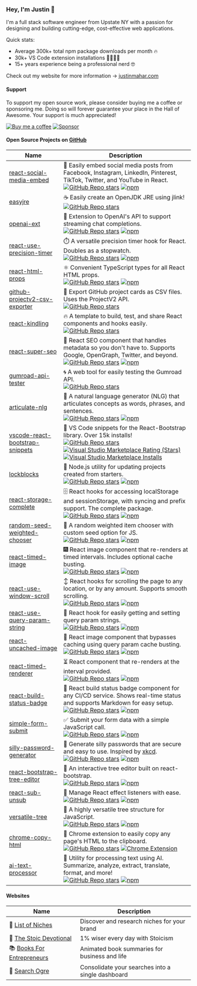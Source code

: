 ### Hey, I'm Justin 👋

I'm a full stack software engineer from Upstate NY with a passion for designing and building cutting-edge, cost-effective web applications. 

Quick stats:
- Average 300k+ total npm package downloads per month 🔥
- 30k+ VS Code extension installations 👨‍💻👩‍💻
- 15+ years experience being a professional nerd 🤓

Check out my website for more information → [justinmahar.com](https://justinmahar.com/)

#### Support

To support my open source work, please consider buying me a coffee or sponsoring me. Doing so will forever guarantee your place in the Hall of Awesome. Your support is much appreciated!

<a href="https://ko-fi.com/justinmahar"><img src="https://img.shields.io/static/v1?label=Buy%20me%20a%20coffee&message=%E2%9D%A4&logo=KoFi&color=%23fe8e86" alt="Buy me a coffee" /></a>&nbsp;<a href="https://github.com/sponsors/justinmahar" target="_blank" rel="noopener noreferrer"><img src="https://img.shields.io/static/v1?label=Sponsor&message=%E2%9D%A4&logo=GitHub&color=%23fe8e86" alt="Sponsor"/></a>

#### Open Source Projects on [GitHub](https://github.com/justinmahar/)

| Name                                                                                                                        | Description                                                                                                                                                                                                                                                                                                                                                                                                                                                                                                                                                                                                                                                                                                                                |
| --------------------------------------------------------------------------------------------------------------------------- | ------------------------------------------------------------------------------------------------------------------------------------------------------------------------------------------------------------------------------------------------------------------------------------------------------------------------------------------------------------------------------------------------------------------------------------------------------------------------------------------------------------------------------------------------------------------------------------------------------------------------------------------------------------------------------------------------------------------------------------------ |
| [react-social-media-embed](https://github.com/justinmahar/react-social-media-embed)                                         | 📰 Easily embed social media posts from Facebook, Instagram, LinkedIn, Pinterest, TikTok, Twitter, and YouTube in React.<br/>[![GitHub Repo stars](https://img.shields.io/github/stars/justinmahar/react-social-media-embed?style=social)](https://github.com/justinmahar/react-social-media-embed/stargazers) [![npm](https://img.shields.io/npm/dm/react-social-media-embed)](https://npmjs.com/package/react-social-media-embed)                                                                                                                                                                                                                                                                                                         |
| [easyjre](https://github.com/justinmahar/easyjre)                                                                           | ☕ Easily create an OpenJDK JRE using jlink!<br/>[![GitHub Repo stars](https://img.shields.io/github/stars/justinmahar/easyjre?style=social)](https://github.com/justinmahar/easyjre/stargazers)                                                                                                                                                                                                                                                                                                                                                                                                                                                                                                                                            |
| [openai-ext](https://github.com/justinmahar/openai-ext)                                                                     | 🤖 Extension to OpenAI's API to support streaming chat completions.<br/>[![GitHub Repo stars](https://img.shields.io/github/stars/justinmahar/openai-ext?style=social)](https://github.com/justinmahar/openai-ext/stargazers) [![npm](https://img.shields.io/npm/dm/openai-ext)](https://npmjs.com/package/openai-ext)                                                                                                                                                                                                                                                                                                                                                                                                                      |
| [react-use-precision-timer](https://github.com/justinmahar/react-use-precision-timer)                                       | ⏱️ A versatile precision timer hook for React. Doubles as a stopwatch.<br/>[![GitHub Repo stars](https://img.shields.io/github/stars/justinmahar/react-use-precision-timer?style=social)](https://github.com/justinmahar/react-use-precision-timer/stargazers) [![npm](https://img.shields.io/npm/dm/react-use-precision-timer)](https://npmjs.com/package/react-use-precision-timer)                                                                                                                                                                                                                                                                                                                                                       |
| [react-html-props](https://github.com/justinmahar/react-html-props)                                                         | ⚛️ Convenient TypeScript types for all React HTML props.<br/>[![GitHub Repo stars](https://img.shields.io/github/stars/justinmahar/react-html-props?style=social)](https://github.com/justinmahar/react-html-props/stargazers) [![npm](https://img.shields.io/npm/dm/react-html-props)](https://npmjs.com/package/react-html-props)                                                                                                                                                                                                                                                                                                                                                                                                         |
| [github-projectv2-csv-exporter](https://github.com/justinmahar/github-projectv2-csv-exporter)                               | 📂 Export GitHub project cards as CSV files. Uses the ProjectV2 API.<br/>[![GitHub Repo stars](https://img.shields.io/github/stars/justinmahar/github-projectv2-csv-exporter?style=social)](https://github.com/justinmahar/github-projectv2-csv-exporter/stargazers)                                                                                                                                                                                                                                                                                                                                                                                                                                                                        |
| [react-kindling](https://github.com/justinmahar/react-kindling)                                                             | 🔥 A template to build, test, and share React components and hooks easily.<br/>[![GitHub Repo stars](https://img.shields.io/github/stars/justinmahar/react-kindling?style=social)](https://github.com/justinmahar/react-kindling/stargazers)                                                                                                                                                                                                                                                                                                                                                                                                                                                                                                |
| [react-super-seo](https://github.com/justinmahar/react-super-seo)                                                           | 🔱 React SEO component that handles metadata so you don't have to. Supports Google, OpenGraph, Twitter, and beyond.<br/>[![GitHub Repo stars](https://img.shields.io/github/stars/justinmahar/react-super-seo?style=social)](https://github.com/justinmahar/react-super-seo/stargazers) [![npm](https://img.shields.io/npm/dm/react-super-seo)](https://npmjs.com/package/react-super-seo)                                                                                                                                                                                                                                                                                                                                                  |
| [gumroad-api-tester](https://github.com/justinmahar/gumroad-api-tester)                                                     | 🌀 A web tool for easily testing the Gumroad API.<br/>[![GitHub Repo stars](https://img.shields.io/github/stars/justinmahar/gumroad-api-tester?style=social)](https://github.com/justinmahar/gumroad-api-tester/stargazers)                                                                                                                                                                                                                                                                                                                                                                                                                                                                                                                 |
| [articulate-nlg](https://github.com/justinmahar/articulate-nlg)                                                             | 💬 A natural language generator (NLG) that articulates concepts as words, phrases, and sentences.<br/>[![GitHub Repo stars](https://img.shields.io/github/stars/justinmahar/articulate-nlg?style=social)](https://github.com/justinmahar/articulate-nlg/stargazers) [![npm](https://img.shields.io/npm/dm/articulate-nlg)](https://npmjs.com/package/articulate-nlg)                                                                                                                                                                                                                                                                                                                                                                        |
| [vscode-react-bootstrap-snippets](https://marketplace.visualstudio.com/items?itemName=justinmahar.react-bootstrap-snippets) | 📝 VS Code snippets for the React-Bootstrap library. Over 15k installs!<br/>[![GitHub Repo stars](https://img.shields.io/github/stars/justinmahar/vscode-react-bootstrap-snippets?style=social)](https://github.com/justinmahar/vscode-react-bootstrap-snippets/stargazers) [![Visual Studio Marketplace Rating (Stars)](https://img.shields.io/visual-studio-marketplace/stars/justinmahar.react-bootstrap-snippets)](https://marketplace.visualstudio.com/items?itemName=justinmahar.react-bootstrap-snippets) [![Visual Studio Marketplace Installs](https://img.shields.io/visual-studio-marketplace/i/justinmahar.react-bootstrap-snippets)](https://marketplace.visualstudio.com/items?itemName=justinmahar.react-bootstrap-snippets) |
| [lockblocks](https://github.com/justinmahar/lockblocks)                                                                     | 🔄 Node.js utility for updating projects created from starters.<br/>[![GitHub Repo stars](https://img.shields.io/github/stars/justinmahar/lockblocks?style=social)](https://github.com/justinmahar/lockblocks/stargazers) [![npm](https://img.shields.io/npm/dm/lockblocks)](https://npmjs.com/package/lockblocks)                                                                                                                                                                                                                                                                                                                                                                                                                          |
| [react-storage-complete](https://github.com/justinmahar/react-storage-complete)                                             | 🗄️ React hooks for accessing localStorage and sessionStorage, with syncing and prefix support. The complete package.<br/>[![GitHub Repo stars](https://img.shields.io/github/stars/justinmahar/react-storage-complete?style=social)](https://github.com/justinmahar/react-storage-complete/stargazers) [![npm](https://img.shields.io/npm/dm/react-storage-complete)](https://npmjs.com/package/react-storage-complete)                                                                                                                                                                                                                                                                                                                     |
| [random-seed-weighted-chooser](https://github.com/justinmahar/random-seed-weighted-chooser)                                 | 🎲 A random weighted item chooser with custom seed option for JS.<br/>[![GitHub Repo stars](https://img.shields.io/github/stars/justinmahar/random-seed-weighted-chooser?style=social)](https://github.com/justinmahar/random-seed-weighted-chooser/stargazers) [![npm](https://img.shields.io/npm/dm/random-seed-weighted-chooser)](https://npmjs.com/package/random-seed-weighted-chooser)                                                                                                                                                                                                                                                                                                                                                |
| [react-timed-image](https://github.com/justinmahar/react-timed-image)                                                       | 🎆 React image component that re-renders at timed intervals. Includes optional cache busting.<br/>[![GitHub Repo stars](https://img.shields.io/github/stars/justinmahar/react-timed-image?style=social)](https://github.com/justinmahar/react-timed-image/stargazers) [![npm](https://img.shields.io/npm/dm/react-timed-image)](https://npmjs.com/package/react-timed-image)                                                                                                                                                                                                                                                                                                                                                                |
| [react-use-window-scroll](https://github.com/justinmahar/react-use-window-scroll)                                           | ↕️ React hooks for scrolling the page to any location, or by any amount. Supports smooth scrolling.<br/>[![GitHub Repo stars](https://img.shields.io/github/stars/justinmahar/react-use-window-scroll?style=social)](https://github.com/justinmahar/react-use-window-scroll/stargazers) [![npm](https://img.shields.io/npm/dm/react-use-window-scroll)](https://npmjs.com/package/react-use-window-scroll)                                                                                                                                                                                                                                                                                                                                  |
| [react-use-query-param-string](https://github.com/justinmahar/react-use-query-param-string)                                 | 🔡 React hook for easily getting and setting query param strings.<br/>[![GitHub Repo stars](https://img.shields.io/github/stars/justinmahar/react-use-query-param-string?style=social)](https://github.com/justinmahar/react-use-query-param-string/stargazers) [![npm](https://img.shields.io/npm/dm/react-use-query-param-string)](https://npmjs.com/package/react-use-query-param-string)                                                                                                                                                                                                                                                                                                                                                |
| [react-uncached-image](https://github.com/justinmahar/react-uncached-image)                                                 | 🌅 React image component that bypasses caching using query param cache busting.<br/>[![GitHub Repo stars](https://img.shields.io/github/stars/justinmahar/react-uncached-image?style=social)](https://github.com/justinmahar/react-uncached-image/stargazers) [![npm](https://img.shields.io/npm/dm/react-uncached-image)](https://npmjs.com/package/react-uncached-image)                                                                                                                                                                                                                                                                                                                                                                  |
| [react-timed-renderer](https://github.com/justinmahar/react-timed-renderer)                                                 | ⏳ React component that re-renders at the interval provided.<br/>[![GitHub Repo stars](https://img.shields.io/github/stars/justinmahar/react-timed-renderer?style=social)](https://github.com/justinmahar/react-timed-renderer/stargazers) [![npm](https://img.shields.io/npm/dm/react-timed-renderer)](https://npmjs.com/package/react-timed-renderer)                                                                                                                                                                                                                                                                                                                                                                                     |
| [react-build-status-badge](https://github.com/justinmahar/react-build-status-badge)                                         | 🚥 React build status badge component for any CI/CD service. Shows real-time status and supports Markdown for easy setup.<br/>[![GitHub Repo stars](https://img.shields.io/github/stars/justinmahar/react-build-status-badge?style=social)](https://github.com/justinmahar/react-build-status-badge/stargazers) [![npm](https://img.shields.io/npm/dm/react-build-status-badge)](https://npmjs.com/package/react-build-status-badge)                                                                                                                                                                                                                                                                                                        |
| [simple-form-submit](https://github.com/justinmahar/simple-form-submit)                                                     | ✅ Submit your form data with a simple JavaScript call.<br/>[![GitHub Repo stars](https://img.shields.io/github/stars/justinmahar/simple-form-submit?style=social)](https://github.com/justinmahar/simple-form-submit/stargazers) [![npm](https://img.shields.io/npm/dm/simple-form-submit)](https://npmjs.com/package/simple-form-submit)                                                                                                                                                                                                                                                                                                                                                                                                  |
| [silly-password-generator](https://github.com/justinmahar/silly-password-generator)                                         | 🔑 Generate silly passwords that are secure and easy to use. Inspired by [xkcd](https://xkcd.com/936/). <br/>[![GitHub Repo stars](https://img.shields.io/github/stars/justinmahar/silly-password-generator?style=social)](https://github.com/justinmahar/silly-password-generator/stargazers) [![npm](https://img.shields.io/npm/dm/silly-password-generator)](https://npmjs.com/package/silly-password-generator)                                                                                                                                                                                                                                                                                                                         |
| [react-bootstrap-tree-editor](https://github.com/justinmahar/react-bootstrap-tree-editor/)                                  | 🌲 An interactive tree editor built on react-bootstrap.<br/>[![GitHub Repo stars](https://img.shields.io/github/stars/justinmahar/react-bootstrap-tree-editor?style=social)](https://github.com/justinmahar/react-bootstrap-tree-editor/stargazers) [![npm](https://img.shields.io/npm/dm/react-bootstrap-tree-editor)](https://npmjs.com/package/react-bootstrap-tree-editor)                                                                                                                                                                                                                                                                                                                                                              |
| [react-sub-unsub](https://github.com/justinmahar/react-sub-unsub)                                                           | 🔔 Manage React effect listeners with ease.<br/>[![GitHub Repo stars](https://img.shields.io/github/stars/justinmahar/react-sub-unsub?style=social)](https://github.com/justinmahar/react-sub-unsub/stargazers) [![npm](https://img.shields.io/npm/dm/react-sub-unsub)](https://npmjs.com/package/react-sub-unsub)                                                                                                                                                                                                                                                                                                                                                                                                                          |
| [versatile-tree](https://github.com/justinmahar/versatile-tree)                                                             | 🌴 A highly versatile tree structure for JavaScript.<br/>[![GitHub Repo stars](https://img.shields.io/github/stars/justinmahar/versatile-tree?style=social)](https://github.com/justinmahar/versatile-tree/stargazers) [![npm](https://img.shields.io/npm/dm/versatile-tree)](https://npmjs.com/package/versatile-tree)                                                                                                                                                                                                                                                                                                                                                                                                                     |
| [chrome-copy-html](https://github.com/justinmahar/chrome-copy-html)                                                         | 📃 Chrome extension to easily copy any page's HTML to the clipboard.<br/>[![GitHub Repo stars](https://img.shields.io/github/stars/justinmahar/chrome-copy-html?style=social)](https://github.com/justinmahar/chrome-copy-html/stargazers) [![Chrome Extension](https://img.shields.io/badge/Chrome-Extension-196FE2)](https://chrome.google.com/webstore/detail/copy-html/indfogjkdbmkihaohndcnkoaheopbhjf)                                                                                                                                                                                                                                                                                                                                |
| [ai-text-processor](https://github.com/justinmahar/ai-text-processor)                                                       | 📖 Utility for processing text using AI. Summarize, analyze, extract, translate, format, and more!<br/>[![GitHub Repo stars](https://img.shields.io/github/stars/justinmahar/ai-text-processor?style=social)](https://github.com/justinmahar/ai-text-processor/stargazers) [![npm](https://img.shields.io/npm/dm/ai-text-processor)](https://npmjs.com/package/ai-text-processor)                                                                                                                                                                                                                                                                                                                                                           |

#### Websites

| Name                                                        | Description                                       |
| ----------------------------------------------------------- | ------------------------------------------------- |
| 🎯 [List of Niches](https://listofniches.com/)               | Discover and research niches for your brand       |
| 📜 [The Stoic Devotional](https://stoicdevotional.com/)      | 1% wiser every day with Stoicism                  |
| 📚 [Books For Entrepreneurs](https://books.justinmahar.com/) | Animated book summaries for business and life     |
| 👹 [Search Ogre](https://search.justinmahar.com/)            | Consolidate your searches into a single dashboard |

